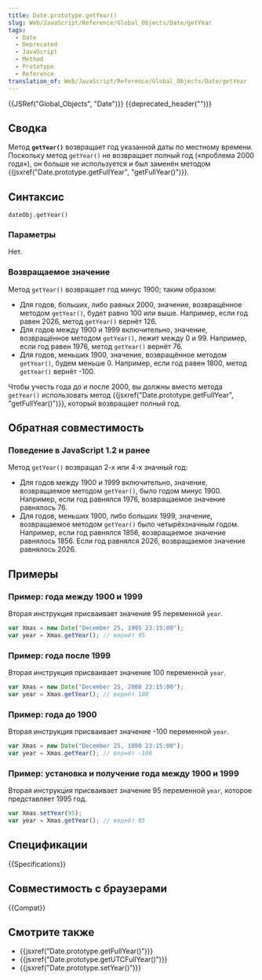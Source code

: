 ```yaml
---
title: Date.prototype.getYear()
slug: Web/JavaScript/Reference/Global_Objects/Date/getYear
tags:
  - Date
  - Deprecated
  - JavaScript
  - Method
  - Prototype
  - Reference
translation_of: Web/JavaScript/Reference/Global_Objects/Date/getYear
---
```


{{JSRef("Global_Objects", "Date")}} {{deprecated_header("")}}

## Сводка

Метод **`getYear()`** возвращает год указанной даты по местному времени. Поскольку метод `getYear()` не возвращает полный год («проблема 2000 года»), он больше не используется и был заменён методом {{jsxref("Date.prototype.getFullYear", "getFullYear()")}}.

## Синтаксис

```
dateObj.getYear()
```

### Параметры

Нет.

### Возвращаемое значение

Метод `getYear()` возвращает год минус 1900; таким образом:

- Для годов, больших, либо равных 2000, значение, возвращённое методом `getYear()`, будет равно 100 или выше. Например, если год равен 2026, метод `getYear()` вернёт 126.
- Для годов между 1900 и 1999 включительно, значение, возвращённое методом `getYear()`, лежит между 0 и 99. Например, если год равен 1976, метод `getYear()` вернёт 76.
- Для годов, меньших 1900, значение, возвращённое методом `getYear()`, будем меньше 0. Например, если год равен 1800, метод `getYear()` вернёт -100.

Чтобы учесть года до и после 2000, вы должны вместо метода `getYear()` использовать метод {{jsxref("Date.prototype.getFullYear", "getFullYear()")}}, который возвращает полный год.

## Обратная совместимость

### Поведение в JavaScript 1.2 и ранее

Метод `getYear()` возвращал 2-х или 4-х значный год:

- Для годов между 1900 и 1999 включительно, значение, возвращаемое методом `getYear()`, было годом минус 1900. Например, если год равнялся 1976, возвращаемое значение равнялось 76.
- Для годов, меньших 1900, либо больших 1999, значение, возвращаемое методом `getYear()` было четырёхзначным годом. Например, если год равнялся 1856, возвращаемое значение равнялось 1856. Если год равнялся 2026, возвращаемое значение равнялось 2026.

## Примеры

### Пример: года между 1900 и 1999

Вторая инструкция присваивает значение 95 переменной `year`.

```js
var Xmas = new Date("December 25, 1995 23:15:00");
var year = Xmas.getYear(); // вернёт 95
```

### Пример: года после 1999

Вторая инструкция присваивает значение 100 переменной `year`.

```js
var Xmas = new Date("December 25, 2000 23:15:00");
var year = Xmas.getYear(); // вернёт 100
```

### Пример: года до 1900

Вторая инструкция присваивает значение -100 переменной `year`.

```js
var Xmas = new Date("December 25, 1800 23:15:00");
var year = Xmas.getYear(); // вернёт -100
```

### Пример: установка и получение года между 1900 и 1999

Вторая инструкция присваивает значение 95 переменной `year`, которое представляет 1995 год.

```js
var Xmas.setYear(95);
var year = Xmas.getYear(); // вернёт 95
```

## Спецификации

{{Specifications}}

## Совместимость с браузерами

{{Compat}}

## Смотрите также

- {{jsxref("Date.prototype.getFullYear()")}}
- {{jsxref("Date.prototype.getUTCFullYear()")}}
- {{jsxref("Date.prototype.setYear()")}}
